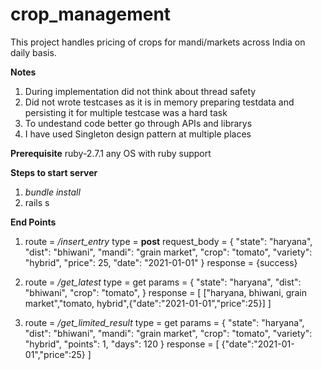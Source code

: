 # crop_management
This project handles pricing of crops for mandi/markets across India on daily basis.

**Notes**
1) During implementation did not think about thread safety
2) Did not wrote testcases as it is in memory preparing testdata and persisting it for multiple testcase was a hard task
3) To undestand code better go through APIs and librarys
4) I have used Singleton design pattern at multiple places


**Prerequisite**
ruby-2.7.1
any OS with ruby support

**Steps to start server**
1) _bundle install_
2) rails s

**End Points**
1) route = _/insert_entry_
   type = **post**
   request_body = 
      {
    "state": "haryana",
    "dist": "bhiwani",
    "mandi": "grain market",
    "crop": "tomato",
    "variety": "hybrid",
    "price": 25,
    "date": "2021-01-01"
      }
response = {success}

2) route = _/get_latest_
   type = get
   params = {
      "state": "haryana",
      "dist": "bhiwani",
      "crop": "tomato",
    }
    response = [
      ["haryana, bhiwani, grain market","tomato, hybrid",{"date":"2021-01-01","price":25}]
    ]
3) route = _/get_limited_result_
   type = get
   params = 
      {
    "state": "haryana",
    "dist": "bhiwani",
    "mandi": "grain market",
    "crop": "tomato",
    "variety": "hybrid",
    "points": 1,
    "days": 120
      }
    response = [
    {"date":"2021-01-01","price":25}
    ]
   
